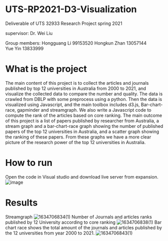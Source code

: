 # UTS-RP2021-D3-Visualization
Deliverable of UTS 32933 Research Project spring 2021

supervisor: Dr. Wei Liu

Group members:
Hongguang Li 99153520
Hongkun Zhan 13057144     
Yue Yin 13833999

# What is the project
The main content of this project is to collect the articles and journals published by top 12 universities in Australia from 2000 to 2021, and visualize the collected data to compare the number and quality. The data is crawled from DBLP with some preprocess using a python. Then the data is visualized using Javascript, and the main toolbox includes d3.js, Bar-chart-race, gapminder and streamgraph. We also write a Javascript code to compute the rank of the articles based on core ranking. 
The main outcome of this project is a list of papers published by researcher from Australia, a stream graph and a bar-chart-race graph showing the number of published papers of the top 12 universities in Australia, and a scatter graph showing the ranking of these papers. From these graphs we have a more clear picture of the research power of the top 12 universities in Australia.

# How to run

Open the code in Visual studio and download live server from expansion.
![image](https://user-images.githubusercontent.com/88301023/138031936-fa4da67c-6588-4e3d-9e42-ba0896b35e33.png)

# Results
Streamgraph
![1634706834(1)](https://user-images.githubusercontent.com/88301023/138032099-435a2294-42d0-4433-911d-e15a98927b12.png)
Number of Journals and articles ranks published by 12 University according to core ranking
![1634706838(1)](https://user-images.githubusercontent.com/88301023/138032109-165faba7-c04c-4ca0-8522-a7ea41933d80.png)
Bar chart race shows the total amount of the journals and articles published by the 12 universities from year 2000 to 2021.
![1634706843(1)](https://user-images.githubusercontent.com/88301023/138032128-411cb8a6-d8fc-41dd-a953-bf44ad6defb4.png)
